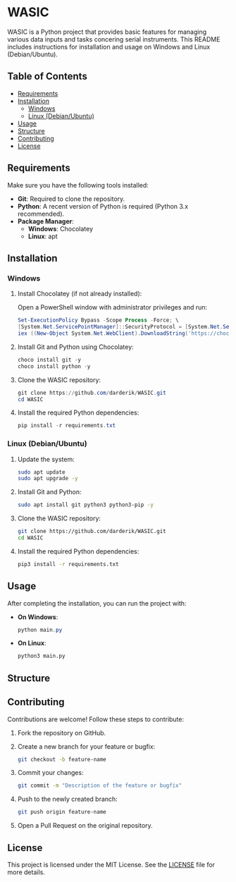 # WASIC

WASIC is a Python project that provides basic features for managing various data inputs and tasks concering serial instruments. This README includes instructions for installation and usage on Windows and Linux (Debian/Ubuntu).

## Table of Contents
- [Requirements](#requirements)
- [Installation](#installation)
  - [Windows](#windows)
  - [Linux (Debian/Ubuntu)](#linux-debianubuntu)
- [Usage](#usage)
- [Structure](#structure)
- [Contributing](#contributing)
- [License](#license)

## Requirements
Make sure you have the following tools installed:

- **Git**: Required to clone the repository.
- **Python**: A recent version of Python is required (Python 3.x recommended).
- **Package Manager**:
  - **Windows**: Chocolatey
  - **Linux**: apt

## Installation

### Windows
1. Install Chocolatey (if not already installed):
   
   Open a PowerShell window with administrator privileges and run:
   
   ```powershell
   Set-ExecutionPolicy Bypass -Scope Process -Force; \
   [System.Net.ServicePointManager]::SecurityProtocol = [System.Net.SecurityProtocolType]::Tls12; \
   iex ((New-Object System.Net.WebClient).DownloadString('https://chocolatey.org/install.ps1'))
   ```

2. Install Git and Python using Chocolatey:
   
   ```powershell
   choco install git -y
   choco install python -y
   ```

3. Clone the WASIC repository:
   
   ```powershell
   git clone https://github.com/darderik/WASIC.git
   cd WASIC
   ```

4. Install the required Python dependencies:
   
   ```powershell
   pip install -r requirements.txt
   ```

### Linux (Debian/Ubuntu)
1. Update the system:
   
   ```bash
   sudo apt update
   sudo apt upgrade -y
   ```

2. Install Git and Python:
   
   ```bash
   sudo apt install git python3 python3-pip -y
   ```

3. Clone the WASIC repository:
   
   ```bash
   git clone https://github.com/darderik/WASIC.git
   cd WASIC
   ```

4. Install the required Python dependencies:
   
   ```bash
   pip3 install -r requirements.txt
   ```

## Usage

After completing the installation, you can run the project with:

- **On Windows**:
  
  ```powershell
  python main.py
  ```

- **On Linux**:
  
  ```bash
  python3 main.py
  ```
## Structure

## Contributing

Contributions are welcome! Follow these steps to contribute:

1. Fork the repository on GitHub.
2. Create a new branch for your feature or bugfix:
   
   ```bash
   git checkout -b feature-name
   ```

3. Commit your changes:
   
   ```bash
   git commit -m "Description of the feature or bugfix"
   ```

4. Push to the newly created branch:
   
   ```bash
   git push origin feature-name
   ```

5. Open a Pull Request on the original repository.

## License

This project is licensed under the MIT License. See the [LICENSE](LICENSE) file for more details.
